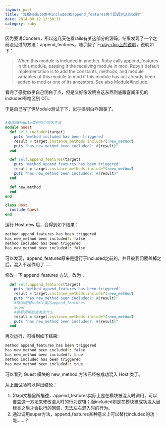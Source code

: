 ```yaml
---
layout: post
title: "浅析Module类中included和append_features两个回调方法的区别"
date: 2014-09-12 13:30:31
category: ruby
---
```


因为要讲Concern，所以这几天在看rails有关这部分的源码，结果发现了一个之前没见过的方法：append_features。随手翻了下[ruby-doc上的说明](http://ruby-doc.org/core-2.1.2/Module.html#method-i-append_features)，说明如下：

> When this module is included in another, Ruby calls append_features in this module, passing it the receiving module in mod. Ruby’s default implementation is to add the constants, methods, and module variables of this module to mod if this module has not already been added to mod or one of its ancestors. See also Module#include.

看完了感觉似乎自己明白了点，但是又好像没明白这东西到底跟喜闻乐见的included有啥区别 OTL

于是自己写了俩Module测试了下，似乎搞明白咋回事了。

```ruby

#覆盖掉Module类的两个同名方法
module Guest
  def self.included(target)
    puts 'method included has been triggered'
    result = target.instance_methods.include?(:new_method)
    puts "has new_method been included?: #{result}"
  end

  def self.append_features(target)
    puts 'method append_features has been triggered'
    result = target.instance_methods.include?(:new_method)
    puts "has new_method been included?: #{result}"
  end

  def new_method
  end
end

class Host
  include Guest
end
```

运行 Host.new 后，会得到如下结果：

```bash
method append_features has been triggered
has new_method been included?: false
method included has been triggered
has new_method been included?: false
```

可以发现，append_features原来是运行于included之前的，并且被我们覆盖掉之后，混入不起作用了……

修改一下 append_features 方法，改为：

```ruby
  def self.append_features(target)
    puts 'method append_features has been triggered'
    result = target.instance_methods.include?(:new_method)
    puts "has new_method been included?: #{result}"
    #增加调用Module类的append_features
    super
    #看看调用后会发生什么
    result = target.instance_methods.include?(:new_method)
    puts "has new_method been included?: #{result}"
  end
```

再次运行，可得到如下结果:

```bash
method append_features has been triggered
has new_method been included?: false
has new_method been included?: true
method included has been triggered
has new_method been included?: true
```

可以看到 Guest 模块的 new_method 方法已经被成功混入 Host 类了。

从上面试验可以得出结论：

1. 如api文档里所描述，append_features实际上是在模块被混入时调用，可以覆盖这一方法来修改混入时的行为逻辑；而included则是在模块被成功混入目标类之后才会执行的回调，无法左右混入时的行为。
2. 通过调用super方法，append_features某种意义上可以替代included的功能……？
